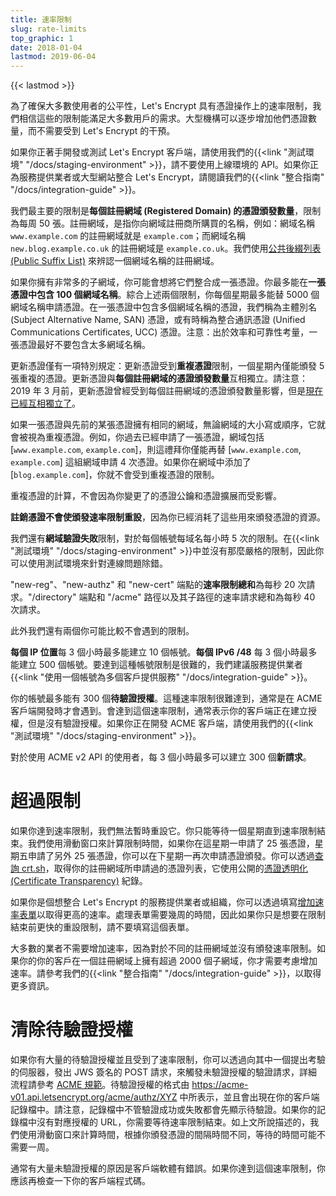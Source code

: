 ```yaml
---
title: 速率限制
slug: rate-limits
top_graphic: 1
date: 2018-01-04
lastmod: 2019-06-04
---
```


{{< lastmod >}}

為了確保大多數使用者的公平性，Let's Encrypt 具有憑證操作上的速率限制，我們相信這些的限制能滿足大多數用戶的需求。大型機構可以逐步增加他們憑證數量，而不需要受到 Let's Encrypt 的干預。

如果你正著手開發或測試 Let's Encrypt 客戶端，請使用我們的{{<link "測試環境" "/docs/staging-environment" >}}，請不要使用上線環境的 API。如果你正為服務提供業者或大型網站整合 Let's Encrypt，請閱讀我們的{{<link "整合指南" "/docs/integration-guide" >}}。

我們最主要的限制是<a id="certificates-per-registered-domain"></a>**每個註冊網域 (Registered Domain) 的憑證頒發數量**，限制為每周 50 張。註冊網域，是指你向網域註冊商所購買的名稱，例如：網域名稱 `www.example.com` 的註冊網域就是 `example.com`；而網域名稱 `new.blog.example.co.uk` 的註冊網域是 `example.co.uk`。我們使用[公共後綴列表 (Public Suffix List)](https://publicsuffix.org) 來辨認一個網域名稱的註冊網域。

如果你擁有非常多的子網域，你可能會想將它們整合成一張憑證。你最多能在<a id="names-per-certificate"></a>**一張憑證中包含 100 個網域名稱**。綜合上述兩個限制，你每個星期最多能替 5000 個網域名稱申請憑證。在一張憑證中包含多個網域名稱的憑證，我們稱為主體別名 (Subject Alternative Name, SAN) 憑證，或有時稱為整合通訊憑證 (Unified Communications Certificates, UCC) 憑證。注意：出於效率和可靠性考量，一張憑證最好不要包含太多網域名稱。

更新憑證僅有一項特別規定：更新憑證受到**重複憑證**限制，一個星期內僅能頒發 5 張重複的憑證。更新憑證與**每個註冊網域的憑證頒發數量**互相獨立。請注意：2019 年 3 月前，更新憑證曾經受到每個註冊網域的憑證頒發數量影響，但是[現在已經互相獨立了](https://community.letsencrypt.org/t/rate-limits-fixing-certs-per-name-rate-limit-order-of-operations-gotcha/88189)。

如果一張憑證與先前的某張憑證擁有相同的網域，無論網域的大小寫或順序，它就會被視為重複憑證。例如，你過去已經申請了一張憑證，網域包括 [`www.example.com`, `example.com`]，則這禮拜你僅能再替 [`www.example.com`, `example.com`] 這組網域申請 4 次憑證。如果你在網域中添加了 [`blog.example.com`]，你就不會受到重複憑證的限制。

重複憑證的計算，不會因為你變更了的憑證公鑰和憑證擴展而受影響。

**註銷憑證不會使頒發速率限制重設**，因為你已經消耗了這些用來頒發憑證的資源。

我們還有<a id="failed-validations"></a>**網域驗證失敗**限制，對於每個帳號每域名每小時 5 次的限制。在{{<link "測試環境" "/docs/staging-environment" >}}中並沒有那麼嚴格的限制，因此你可以使用測試環境來針對連線問題除錯。

"new-reg"、"new-authz" 和 "new-cert" 端點的<a
id="overall-requests"></a>**速率限制總和**為每秒 20 次請求。"/directory" 端點和 "/acme" 路徑以及其子路徑的速率請求總和為每秒 40 次請求。

此外我們還有兩個你可能比較不會遇到的限制。

<a id="accounts-per-ip-address"></a>**每個 IP 位置**每 3 個小時最多能建立 10 個帳號。**每個 IPv6 /48** 每 3 個小時最多能建立 500 個帳號。要達到這種帳號限制是很難的，我們建議服務提供業者{{<link "使用一個帳號為多個客戶提供服務" "/docs/integration-guide" >}}。

你的帳號最多能有 300 個**待驗證授權**。這種速率限制很難達到，通常是在 ACME 客戶端開發時才會遇到。會達到這個速率限制，通常表示你的客戶端正在建立授權，但是沒有驗證授權。如果你正在開發 ACME 客戶端，請使用我們的{{<link "測試環境" "/docs/staging-environment" >}}。

對於使用 ACME v2 API 的使用者，每 3 個小時最多可以建立 300 個<a id="new-orders"></a>**新請求**。

# <a id="overrides"></a>超過限制

如果你達到速率限制，我們無法暫時重設它。你只能等待一個星期直到速率限制結束。我們使用滑動窗口來計算限制時間，如果你在這星期一申請了 25 張憑證，星期五申請了另外 25 張憑證，你可以在下星期一再次申請憑證頒發。你可以透過[查詢 crt.sh](https://crt.sh)，取得你的註冊網域所申請過的憑證列表，它使用公開的[憑證透明化 (Certificate Transparency)](https://www.certificate-transparency.org) 紀錄。

如果你是個想整合 Let's Encrypt 的服務提供業者或組織，你可以透過填寫[增加速率表單](https://goo.gl/forms/plqRgFVnZbdGhE9n1)以取得更高的速率。處理表單需要幾周的時間，因此如果你只是想要在限制結束前更快的重設限制，請不要填寫這個表單。

大多數的業者不需要增加速率，因為對於不同的註冊網域並沒有頒發速率限制。如果你的你的客戶在一個註冊網域上擁有超過 2000 個子網域，你才需要考慮增加速率。請參考我們的{{<link "整合指南" "/docs/integration-guide" >}}，以取得更多資訊。

# <a id="clearing-pending"></a>清除待驗證授權

如果你有大量的待驗證授權並且受到了速率限制，你可以透過向其中一個提出考驗的伺服器，發出 JWS 簽名的 POST 請求，來觸發未驗證授權的驗證請求，詳細流程請參考 [ACME 規範](https://github.com/ietf-wg-acme/acme/blob/master/draft-ietf-acme-acme.md#responding-to-challenges)。待驗證授權的格式由 https://acme-v01.api.letsencrypt.org/acme/authz/XYZ 中所表示，並且會出現在你的客戶端記錄檔中。請注意，記錄檔中不管驗證成功或失敗都會先顯示待驗證。如果你的記錄檔中沒有對應授權的 URL，你需要等待速率限制結束。如上文所說描述的，我們使用滑動窗口來計算時間，根據你頒發憑證的間隔時間不同，等待的時間可能不需要一周。

通常有大量未驗證授權的原因是客戶端軟體有錯誤。如果你達到這個速率限制，你應該再檢查一下你的客戶端程式碼。